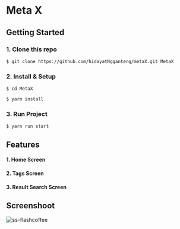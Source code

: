 # Meta X

## Getting Started
### 1. Clone this repo
```
$ git clone https://github.com/hidayatNgganteng/metaX.git MetaX
```
### 2. Install & Setup
```
$ cd MetaX

$ yarn install
```
### 3. Run Project
```
$ yarn run start
```
## Features
#### 1. Home Screen
#### 2. Tags Screen
#### 3. Result Search Screen

## Screenshoot
![ss-flashcoffee](./src/assets/images/FlashCoffeeGrid.png)
